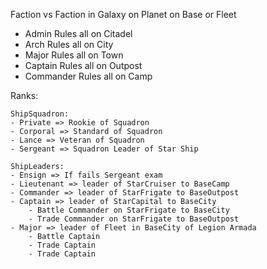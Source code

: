 
Faction vs Faction in Galaxy on Planet on Base or Fleet
- Admin Rules all on Citadel
- Arch Rules all on City
- Major Rules all on Town
- Captain Rules all on Outpost
- Commander Rules all on Camp

Ranks:

    ShipSquadron: 
    - Private => Rookie of Squadron
    - Corporal => Standard of Squadron
    - Lance => Veteran of Squadron
    - Sergeant => Squadron Leader of Star Ship
    
    ShipLeaders:
    - Ensign => If fails Sergeant exam
    - Lieutenant => leader of StarCruiser to BaseCamp
    - Commander => leader of StarFrigate to BaseOutpost
    - Captain => leader of StarCapital to BaseCity
        - Battle Commander on StarFrigate to BaseCity
        - Trade Commander on StarFrigate to BaseOutpost
    - Major => leader of Fleet in BaseCity of Legion Armada
        - Battle Captain
        - Trade Captain
        - Trade Captain


